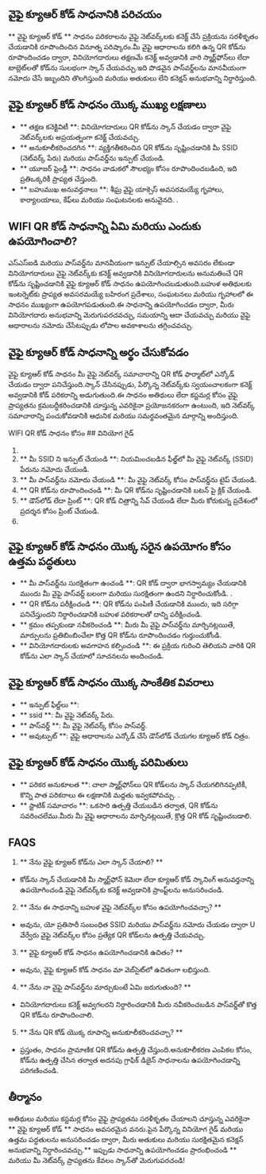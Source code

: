 ## వైఫై క్యూఆర్ కోడ్ సాధనానికి పరిచయం

** వైఫై క్యూఆర్ కోడ్ ** సాధనం పరికరాలను వైఫై నెట్‌వర్క్‌లకు కనెక్ట్ చేసే ప్రక్రియను సరళీకృతం చేయడానికి రూపొందించిన వినూత్న పరిష్కారం.మీ వైఫై ఆధారాలను కలిగి ఉన్న QR కోడ్‌ను రూపొందించడం ద్వారా, వినియోగదారులు తక్షణమే కనెక్ట్ అవ్వడానికి వారి స్మార్ట్‌ఫోన్‌లు లేదా టాబ్లెట్‌లతో కోడ్‌ను సులభంగా స్కాన్ చేయవచ్చు.ఇది పొడవైన పాస్‌వర్డ్‌లను మానవీయంగా నమోదు చేసే ఇబ్బందిని తొలగిస్తుంది మరియు అతుకులు లేని కనెక్షన్ అనుభవాన్ని నిర్ధారిస్తుంది.

## వైఫై క్యూఆర్ కోడ్ సాధనం యొక్క ముఖ్య లక్షణాలు

- ** తక్షణ కనెక్టివిటీ **: వినియోగదారులు QR కోడ్‌ను స్కాన్ చేయడం ద్వారా వైఫై నెట్‌వర్క్‌లకు అప్రయత్నంగా కనెక్ట్ చేయవచ్చు.
- ** అనుకూలీకరించదగిన **: వ్యక్తిగతీకరించిన QR కోడ్‌ను సృష్టించడానికి మీ SSID (నెట్‌వర్క్ పేరు) మరియు పాస్‌వర్డ్‌ను ఇన్పుట్ చేయండి.
- ** యూజర్ ఫ్రెండ్లీ **: సాధనం వాడుకలో సౌలభ్యం కోసం రూపొందించబడింది, ఇది ప్రతిఒక్కరికీ ప్రాప్యత చేస్తుంది.
- ** బహుముఖ అనువర్తనాలు **: శీఘ్ర వైఫై యాక్సెస్ అవసరమయ్యే గృహాలు, కార్యాలయాలు, కేఫ్‌లు మరియు సంఘటనలకు అనువైనది.
.

## WIFI QR కోడ్ సాధనాన్ని ఏమి మరియు ఎందుకు ఉపయోగించాలి?

ఎస్‌ఎస్‌ఐడి మరియు పాస్‌వర్డ్‌ను మానవీయంగా ఇన్పుట్ చేయాల్సిన అవసరం లేకుండా వినియోగదారులు వైఫై నెట్‌వర్క్‌కు కనెక్ట్ అవ్వడానికి వినియోగదారులను అనుమతించే QR కోడ్‌ను సృష్టించడానికి వైఫై క్యూఆర్ కోడ్ సాధనం ఉపయోగించబడుతుంది.బహుళ అతిథులకు ఇంటర్నెట్‌కు ప్రాప్యత అవసరమయ్యే బహిరంగ ప్రదేశాలు, సంఘటనలు మరియు గృహాలలో ఈ సాధనం ముఖ్యంగా ఉపయోగపడుతుంది.ఈ సాధనాన్ని ఉపయోగించడం ద్వారా, మీరు వినియోగదారు అనుభవాన్ని మెరుగుపరచవచ్చు, సమయాన్ని ఆదా చేయవచ్చు మరియు వైఫై ఆధారాలను నమోదు చేసేటప్పుడు లోపాల అవకాశాలను తగ్గించవచ్చు.

## వైఫై క్యూఆర్ కోడ్ సాధనాన్ని అర్థం చేసుకోవడం

వైఫై క్యూఆర్ కోడ్ సాధనం మీ వైఫై నెట్‌వర్క్ సమాచారాన్ని QR కోడ్ ఫార్మాట్‌లో ఎన్కోడ్ చేయడం ద్వారా పనిచేస్తుంది.స్కాన్ చేసినప్పుడు, పేర్కొన్న నెట్‌వర్క్‌కు స్వయంచాలకంగా కనెక్ట్ అవ్వడానికి కోడ్ పరికరాన్ని అడుగుతుంది.ఈ సాధనం అతిథులు లేదా కస్టమర్ల కోసం వైఫై ప్రాప్యతను క్రమబద్ధీకరించడానికి చూస్తున్న ఎవరికైనా ప్రయోజనకరంగా ఉంటుంది, ఇది నెట్‌వర్క్ సమాచారాన్ని పంచుకోవడానికి ఆధునిక మరియు సమర్థవంతమైన మార్గాన్ని అందిస్తుంది.

WIFI QR కోడ్ సాధనం కోసం ## వినియోగ గైడ్

1.
2. ** మీ SSID ని ఇన్పుట్ చేయండి **: నియమించబడిన ఫీల్డ్‌లో మీ వైఫై నెట్‌వర్క్ (SSID) పేరును నమోదు చేయండి.
3. ** మీ పాస్‌వర్డ్‌ను నమోదు చేయండి **: మీ వైఫై నెట్‌వర్క్ కోసం పాస్‌వర్డ్‌ను టైప్ చేయండి.
4. ** QR కోడ్‌ను రూపొందించండి **: మీ QR కోడ్‌ను సృష్టించడానికి బటన్ పై క్లిక్ చేయండి.
5. ** డౌన్‌లోడ్ లేదా ప్రింట్ **: QR కోడ్ చిత్రాన్ని సేవ్ చేయండి లేదా మీరు కోరుకున్న ప్రదేశంలో ప్రదర్శన కోసం ప్రింట్ చేయండి.
6.

## వైఫై క్యూఆర్ కోడ్ సాధనం యొక్క సరైన ఉపయోగం కోసం ఉత్తమ పద్ధతులు

- ** మీ పాస్‌వర్డ్‌ను సురక్షితంగా ఉంచండి **: QR కోడ్ ద్వారా భాగస్వామ్యం చేయడానికి ముందు మీ వైఫై పాస్‌వర్డ్ బలంగా మరియు సురక్షితంగా ఉందని నిర్ధారించుకోండి.
.
- ** QR కోడ్‌ను పరీక్షించండి **: QR కోడ్‌ను పంపిణీ చేయడానికి ముందు, ఇది సరిగ్గా పనిచేస్తుందని నిర్ధారించడానికి బహుళ పరికరాలతో దాన్ని పరీక్షించండి.
- ** క్రమం తప్పకుండా నవీకరించండి **: మీరు మీ వైఫై పాస్‌వర్డ్‌ను మార్చినట్లయితే, మార్పులను ప్రతిబింబించేలా కొత్త QR కోడ్‌ను రూపొందించడం గుర్తుంచుకోండి.
- ** వినియోగదారులకు అవగాహన కల్పించండి **: ఈ ప్రక్రియ గురించి తెలియని వారికి QR కోడ్‌ను ఎలా స్కాన్ చేయాలో సూచనలను అందించండి.

## వైఫై క్యూఆర్ కోడ్ సాధనం యొక్క సాంకేతిక వివరాలు

- ** ఇన్పుట్ ఫీల్డ్‌లు **:
- ** ssid **: మీ వైఫై నెట్‌వర్క్ పేరు.
- ** పాస్‌వర్డ్ **: మీ వైఫై నెట్‌వర్క్ కోసం పాస్‌వర్డ్.
- ** అవుట్పుట్ **: వైఫై ఆధారాలను ఎన్కోడ్ చేసే డౌన్‌లోడ్ చేయగల క్యూఆర్ కోడ్ చిత్రం.

## వైఫై క్యూఆర్ కోడ్ సాధనం యొక్క పరిమితులు

- ** పరికర అనుకూలత **: చాలా స్మార్ట్‌ఫోన్‌లు QR కోడ్‌లను స్కాన్ చేయగలిగినప్పటికీ, కొన్ని పాత పరికరాలు ఈ లక్షణానికి మద్దతు ఇవ్వకపోవచ్చు.
.
- ** స్టాటిక్ సమాచారం **: ఒకసారి ఉత్పత్తి చేయబడిన తర్వాత, QR కోడ్‌ను సవరించలేము.మీరు మీ వైఫై ఆధారాలను మార్చినట్లయితే, క్రొత్త QR కోడ్ సృష్టించబడాలి.

## FAQS

1. ** నేను వైఫై క్యూఆర్ కోడ్‌ను ఎలా స్కాన్ చేయాలి? **
- కోడ్‌ను స్కాన్ చేయడానికి మీ స్మార్ట్‌ఫోన్ కెమెరా లేదా క్యూఆర్ కోడ్ స్కానింగ్ అనువర్తనాన్ని ఉపయోగించండి.వైఫై నెట్‌వర్క్‌కు కనెక్ట్ అవ్వడానికి ప్రాంప్ట్‌లను అనుసరించండి.

2. ** నేను ఈ సాధనాన్ని బహుళ వైఫై నెట్‌వర్క్‌ల కోసం ఉపయోగించవచ్చా? **
- అవును, యో ప్రతిసారీ సంబంధిత SSID మరియు పాస్‌వర్డ్‌ను నమోదు చేయడం ద్వారా U వేర్వేరు వైఫై నెట్‌వర్క్‌ల కోసం ప్రత్యేక QR కోడ్‌లను ఉత్పత్తి చేయవచ్చు.

3. ** వైఫై క్యూఆర్ కోడ్ సాధనం ఉపయోగించడానికి ఉచితం? **
- అవును, వైఫై క్యూఆర్ కోడ్ సాధనం మా వెబ్‌సైట్‌లో ఉచితంగా లభిస్తుంది.

4. ** నేను నా వైఫై పాస్‌వర్డ్‌ను మార్చుకుంటే ఏమి జరుగుతుంది? **
- వినియోగదారులు కనెక్ట్ అవ్వగలరని నిర్ధారించడానికి మీరు నవీకరించబడిన పాస్‌వర్డ్‌తో కొత్త QR కోడ్‌ను రూపొందించాలి.

5. ** నేను QR కోడ్ యొక్క రూపాన్ని అనుకూలీకరించవచ్చా? **
- ప్రస్తుతం, సాధనం ప్రామాణిక QR కోడ్‌ను ఉత్పత్తి చేస్తుంది.అనుకూలీకరణ ఎంపికల కోసం, కోడ్‌ను ఉత్పత్తి చేసిన తర్వాత అదనపు గ్రాఫిక్ డిజైన్ సాధనాలను ఉపయోగించడాన్ని పరిగణించండి.

## తీర్మానం

అతిథులు మరియు కస్టమర్ల కోసం వైఫై ప్రాప్యతను సరళీకృతం చేయాలని చూస్తున్న ఎవరికైనా ** వైఫై క్యూఆర్ కోడ్ ** సాధనం అవసరమైన వనరు.పైన పేర్కొన్న వినియోగ గైడ్ మరియు ఉత్తమ పద్ధతులను అనుసరించడం ద్వారా, మీరు అతుకులు మరియు సురక్షితమైన కనెక్షన్ అనుభవాన్ని నిర్ధారించవచ్చు.** ఇప్పుడు సాధనాన్ని ఉపయోగించడం ప్రారంభించండి ** మరియు మీ నెట్‌వర్క్ ప్రాప్యతను కేవలం స్కాన్‌తో మెరుగుపరచండి!